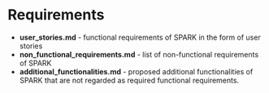 # Requirements
* **user_stories.md** - functional requirements of SPARK in the form of user stories
* **non_functional_requirements.md** - list of non-functional requirements of SPARK
* **additional_functionalities.md** - proposed additional functionalities of SPARK that are not regarded as required functional requirements.
